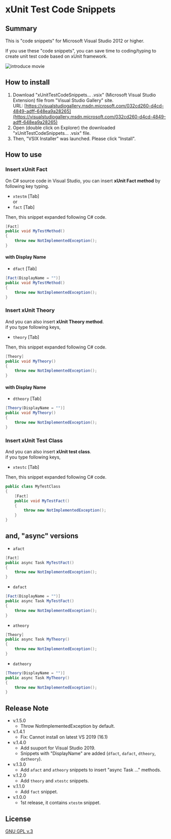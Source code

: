 # xUnit Test Code Snippets

## Summary

This is "code snippets" for Microsoft Visual Studio 2012 or higher.

If you use these "code snippets", you can save time to coding/typing to create unit test code based on xUnit framework.

![introduce movie](https://raw.githubusercontent.com/jsakamoto/xUnitTestCodeSnippets/master/.assets/movie-001.gif)

## How to install

1. Download "xUnitTestCodeSnippets... .vsix" (Microsoft Visual Studio Extension) file from "Visual Studio Gallery" site.  
URL: [https://visualstudiogallery.msdn.microsoft.com/032cd260-d4cd-4849-adff-648ea9a28265](https://visualstudiogallery.msdn.microsoft.com/032cd260-d4cd-4849-adff-648ea9a28265)
2. Open (double click on Explorer) the downloaded "xUnitTestCodeSnippets... .vsix" file.
3. Then, "VSIX Installer" was launched. Please click "Install".

## How to use

### Insert xUnit Fact

On C# source code in Visual Studio, you can insert **xUnit Fact method** by following key typing.

- `xtestm` [Tab]  
or
- `fact` [Tab]

Then, this snippet expanded following C# code.

```csharp
[Fact]
public void MyTestMethod()
{
    throw new NotImplementedException();
}
```

#### with Display Name

- `dfact` [Tab]

```csharp
[Fact(DisplayName = "")]
public void MyTestMethod()
{
    throw new NotImplementedException();
}
```

### Insert xUnit Theory

And you can also insert **xUnit Theory method**.  
if you type following keys,

- `theory` [Tab]

Then, this snippet expanded following C# code.

```csharp
[Theory]
public void MyTheory()
{
    throw new NotImplementedException();
}
```

#### with Display Name

- `dtheory` [Tab]

```csharp
[Theory(DisplayName = "")]
public void MyTheory()
{
    throw new NotImplementedException();
}
```

### Insert xUnit Test Class

And you can also insert **xUnit test class**.  
if you type following keys,

- `xtestc` [Tab]

Then, this snippet expanded following C# code.

```csharp
public class MyTestClass
{
    [Fact]
    public void MyTestFact()
    {
        throw new NotImplementedException();
    }
}
```

## and, "async" versions

- `afact`

```csharp
[Fact]
public async Task MyTestFact()
{
    throw new NotImplementedException();
}
```

- `dafact`

```csharp
[Fact(DisplayName = "")]
public async Task MyTestFact()
{
    throw new NotImplementedException();
}
```

- `atheory`

```csharp
[Theory]
public async Task MyTheory()
{
    throw new NotImplementedException();
}
```

- `datheory`

```csharp
[Theory(DisplayName = "")]
public async Task MyTheory()
{
    throw new NotImplementedException();
}
```

## Release Note

- v.1.5.0
  - Throw NotImplementedException by default.
- v.1.4.1
  - Fix: Cannot install on latest VS 2019 (16.1)
- v.1.4.0
  - Add suuport for Visual Studio 2019.
  - Snippets with "DisplayName" are added (`dfact`, `dafact`, `dtheory`, `datheory`).
- v.1.3.0
  - Add `afact` and `atheory` snippets to insert "async Task ..." methods.
- v.1.2.0
  - Add `theory` and `xtestc` snippets.
- v.1.1.0
  - Add `fact` snippet.
- v.1.0.0
  - 1st release, it contains `xtestm` snippet.


## License

[GNU GPL v.3](LICENSE.txt)
